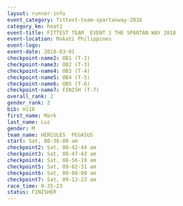 ```yaml
---
layout: runner-info 
event_category: fittest-team-spartanway-2018 
category_km: heat1 
event-title: FITTEST TEAM  EVENT 1 THE SPARTAN WAY 2018 
event-location: Makati Philippines 
event-logo: 
event-date: 2018-03-01 
checkpoint-name2: OB1 (T-2) 
checkpoint-name3: OB2 (T-3) 
checkpoint-name4: OB3 (T-4) 
checkpoint-name5: OB4 (T-5) 
checkpoint-name6: OB5 (T-6) 
checkpoint-name7: FINISH (T-7) 
overall_rank: 2
gender_rank: 2
bib: H116
first_name: Mark
last_name: Luz
gender: M
team_name: HERCULES  PEGASUS
start: Sat, 08-38-00 am
checkpoint2: Sat, 08-42-44 am
checkpoint3: Sat, 08-47-43 am
checkpoint4: Sat, 08-56-19 am
checkpoint5: Sat, 09-02-31 am
checkpoint6: Sat, 09-08-09 am
checkpoint7: Sat, 09-13-23 am
race_time: 0-35-23
status: FINISHER
---
```

